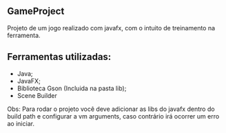<h2>GameProject</h2>

Projeto de um jogo realizado com javafx, com o intuito de treinamento na ferramenta.

## Ferramentas utilizadas:

- Java;
- JavaFX;
- Biblioteca Gson (Incluida na pasta lib);
- Scene Builder

Obs: Para rodar o projeto você deve adicionar as libs do javafx dentro do build path e configurar a vm arguments, caso contrário irá ocorrer um erro ao iniciar.